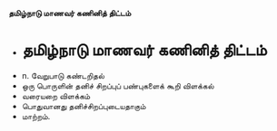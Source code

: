 **தமிழ்நாடு மாணவர் கணினித் திட்டம்**
- # தமிழ்நாடு மாணவர் கணினித் திட்டம்
- n. வேறுபாடு கண்டறிதல்
- ஒரு பொருளின் தனிச் சிறப்புப் பண்புகளைக் கூறி விளக்கல்
- வரையறை விளக்கம்
- பொதுவானது தனிச்சிறப்புடையதாகும்
- மாற்றம்.

